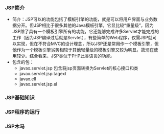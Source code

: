### JSP简介

* 简介：JSP可以的功能包括了模板引擎的功能，就是可以将用户界面与业务数据分开。但JSP相比于很多其他的Java模板引擎，它显比较“重量级”，因为JSP除了具有一个模板引擎所有的功能，它还能够完成许多Servlet才能完成的工作（因为JSP编译过后就是Servlet），有些简单的Web程序，仅需JSP就可以实现，但在不符合MVC的设计理念，所以JSP还是常用作一个模板引擎，但他作为一个模板引擎劣势相较于其他轻量级的模板引擎又较为明显，故现在使用较少。综合看来，JSP类似于PHP此类语言的功能。
* 包含的包：
  * javax.servlet.jsp 包含将jsp页面转换为Servlet的核心接口和类
  * javax.servlet.jsp.tagext
  * javax.ell
  * javax.servlet.jsp.el

### JSP基础知识

### JSP程序的运行

### JSP木马